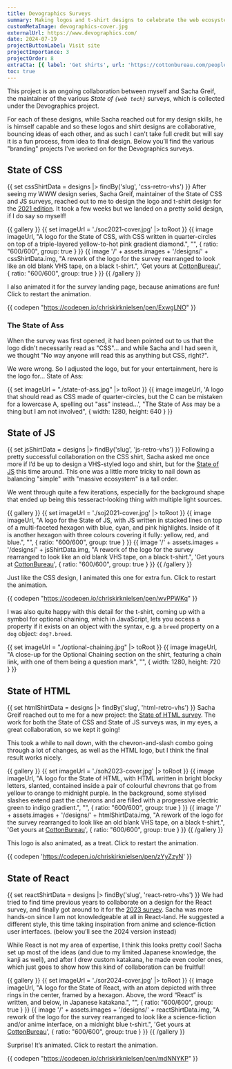 ```yaml
---
title: Devographics Surveys
summary: Making logos and t-shirt designs to celebrate the web ecosystem for yearly surveys.
customMetaImage: devographics-cover.jpg
externalUrl: https://www.devographics.com/
date: 2024-07-19
projectButtonLabel: Visit site
projectImportance: 3
projectOrder: 8
extraCta: [{ label: 'Get shirts', url: 'https://cottonbureau.com/people/state-of-js' }]
toc: true
---
```


This project is an ongoing collaboration between myself and Sacha Greif, the maintainer of the various _State of `{web tech}`_ surveys, which is collected under the Devographics project.

For each of these designs, while Sacha reached out for my design skills, he is himself capable and so these logos and shirt designs are collaborative, bouncing ideas of each other, and as such I can't take full credit but will say it is a fun process, from idea to final design. Below you’ll find the various "branding" projects I’ve worked on for the Devographics surveys.

## State of CSS

{{ set cssShirtData = designs |> findBy('slug', 'css-retro-vhs') }}
After seeing my WWW design series, Sacha Greif, maintainer of the State of CSS and JS surveys, reached out to me to design the logo and t-shirt design for the [2021 edition](https://2021.stateofcss.com/en-US/). It took a few weeks but we landed on a pretty solid design, if I do say so myself!

{{ gallery }}
{{ set imageUrl = './soc2021-cover.jpg' |> toRoot }}
{{ image imageUrl, "A logo for the State of CSS, with CSS written in quarter-circles on top of a triple-layered yellow-to-hot pink gradient diamond.", "", { ratio: "600/600", group: true } }}
{{ image '/' + assets.images + '/designs/' + cssShirtData.img, "A rework of the logo for the survey rearranged to look like an old blank VHS tape, on a black t-shirt.", 'Get yours at <a href="'+cssShirtData.links.CottonBureau+'">CottonBureau</a>', { ratio: "600/600", group: true } }}
{{ /gallery }}

I also animated it for the survey landing page, because animations are fun! Click to restart the animation.

{{ codepen "https://codepen.io/chriskirknielsen/pen/ExwgLNO" }}

### The State of Ass

When the survey was first opened, it had been pointed out to us that the logo didn't necessarily read as "CSS"… and while Sacha and I had seen it, we thought "No way anyone will read this as anything but CSS, right?".

We were wrong. So I adjusted the logo, but for your entertainment, here is the logo for… State of Ass:

{{ set imageUrl = "./state-of-ass.jpg" |> toRoot }}
{{ image imageUrl, 'A logo that should read as CSS made of quarter-circles, but the C can be mistaken for a lowercase A, spelling out "ass" instead…', "The State of Ass may be a thing but I am not involved", { width: 1280, height: 640 } }}

## State of JS

{{ set jsShirtData = designs |> findBy('slug', 'js-retro-vhs') }}
Following a pretty successful collaboration on the CSS shirt, Sacha asked me once more if I’d be up to design a VHS-styled logo and shirt, but for the [State of JS](https://2021.stateofjs.com/en-US/) this time around. This one was a little more tricky to nail down as balancing "simple" with "massive ecosystem" is a tall order.

We went through quite a few iterations, especially for the background shape that ended up being this tesseract-looking thing with multiple light sources.

{{ gallery }}
{{ set imageUrl = './soj2021-cover.jpg' |> toRoot }}
{{ image imageUrl, "A logo for the State of JS, with JS written in stacked lines on top of a multi-faceted hexagon with blue, cyan, and pink highlights. Inside of it is another hexagon with three colours covering it fully: yellow, red, and blue.", "", { ratio: "600/600", group: true } }}
{{ image '/' + assets.images + '/designs/' + jsShirtData.img, "A rework of the logo for the survey rearranged to look like an old blank VHS tape, on a black t-shirt.", 'Get yours at <a href="'+jsShirtData.links.CottonBureau+'">CottonBureau</a>', { ratio: "600/600", group: true } }}
{{ /gallery }}

Just like the CSS design, I animated this one for extra fun. Click to restart the animation.

{{ codepen "https://codepen.io/chriskirknielsen/pen/wvPPWKq" }}

I was also quite happy with this detail for the t-shirt, coming up with a symbol for optional chaining, which in JavaScript, lets you access a property if it exists on an object with the syntax, e.g. a `breed` property on a `dog` object: `dog?.breed`.

{{ set imageUrl = "./optional-chaining.jpg" |> toRoot }}
{{ image imageUrl, "A close-up for the Optional Chaining section on the shirt, featuring a chain link, with one of them being a question mark", "", { width: 1280, height: 720 } }}

## State of HTML

{{ set htmlShirtData = designs |> findBy('slug', 'html-retro-vhs') }}
Sacha Greif reached out to me for a new project: the [State of HTML survey](https://2023.stateofhtml.com/en-US/). The work for both the State of CSS and State of JS surveys was, in my eyes, a great collaboration, so we kept it going!

This took a while to nail down, with the chevron-and-slash combo going through a lot of changes, as well as the HTML logo, but I think the final result works nicely.

{{ gallery }}
{{ set imageUrl = './soh2023-cover.jpg' |> toRoot }}
{{ image imageUrl, "A logo for the State of HTML, with HTML written in bright blocky letters, slanted, contained inside a pair of colourful chevrons that go from yellow to orange to midnight purple. In the background, some stylised slashes extend past the chevrons and are filled with a progressive electric green to indigo gradient.", "", { ratio: "600/600", group: true } }}
{{ image '/' + assets.images + '/designs/' + htmlShirtData.img, "A rework of the logo for the survey rearranged to look like an old blank VHS tape, on a black t-shirt.", 'Get yours at <a href="'+htmlShirtData.links.CottonBureau+'">CottonBureau</a>', { ratio: "600/600", group: true } }}
{{ /gallery }}

This logo is also animated, as a treat. Click to restart the animation.

{{ codepen 'https://codepen.io/chriskirknielsen/pen/zYyZzyN' }}

## State of React

{{ set reactShirtData = designs |> findBy('slug', 'react-retro-vhs') }}
We had tried to find time previous years to collaborate on a design for the React survey, and finally got around to it for the [2023 survey](https://2023.stateofreact.com/en-US/). Sacha was more hands-on since I am not knowledgeable at all in React-land. He suggested a different style, this time taking inspiration from anime and science-fiction user interfaces. (below you’ll see the 2024 version instead)

While React is not my area of expertise, I think this looks pretty cool! Sacha set up most of the ideas (and due to my limited Japanese knowledge, the kanji as well), and after I drew custom katakana, he made even cooler ones, which just goes to show how this kind of collaboration can be fruitful!

{{ gallery }}
{{ set imageUrl = './sor2024-cover.jpg' |> toRoot }}
{{ image imageUrl, "A logo for the State of React, with an atom depicted with three rings in the center, framed by a hexagon. Above, the word “React” is written, and below, in Japanese katakana.", "", { ratio: "600/600", group: true } }}
{{ image '/' + assets.images + '/designs/' + reactShirtData.img, "A rework of the logo for the survey rearranged to look like a science-fiction and/or anime interface, on a midnight blue t-shirt.", 'Get yours at <a href="'+reactShirtData.links.CottonBureau+'">CottonBureau</a>', { ratio: "600/600", group: true } }}
{{ /gallery }}

Surprise! It’s animated. Click to restart the animation.

{{ codepen "https://codepen.io/chriskirknielsen/pen/mdNNYKP" }}